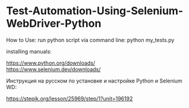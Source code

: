 # Test-Automation-Using-Selenium-WebDriver-Python
How to Use: run python script via command line: python my_tests.py

installing manuals:

https://www.python.org/downloads/  
https://www.selenium.dev/downloads/

Инструкция на русском по установке и настройке Python и Selenium WD:

https://stepik.org/lesson/25969/step/1?unit=196192 


